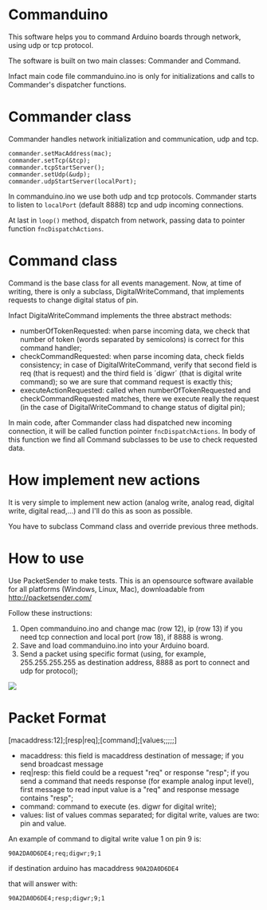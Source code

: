 Commanduino
===========

This software helps you to command Arduino boards through network, using udp or tcp protocol.

The software is built on two main classes: Commander and Command.

Infact main code file commanduino.ino is only for initializations and calls to Commander's dispatcher functions.

Commander class
===============

Commander handles network initialization and communication, udp and tcp.

    commander.setMacAddress(mac);
    commander.setTcp(&tcp);
    commander.tcpStartServer();
    commander.setUdp(&udp);
    commander.udpStartServer(localPort);

In commanduino.ino we use both udp and tcp protocols. Commander starts to listen to `localPort` (default 8888) tcp and udp incoming connections.

At last in `loop()` method, dispatch from network, passing data to pointer function `fncDispatchActions`.


Command class
=============

Command is the base class for all events management. Now, at time of writing, there is only a subclass, DigitalWriteCommand, that implements requests to change digital status of pin.

Infact DigitaWriteCommand implements the three abstract methods: 
- numberOfTokenRequested: when parse incoming data, we check that number of token (words separated by semicolons) is correct for this command handler;
- checkCommandRequested: when parse incoming data, check fields consistency; in case of DigitalWriteCommand, verify that second field is req (that is request) and the third field is ´digwr´ (that is digital write command); so we are sure that command request is exactly this;
- executeActionRequested: called when numberOfTokenRequested and checkCommandRequested matches, there we execute really the request (in the case of DigitalWriteCommand to change status of digital pin);

In main code, after Commander class had dispatched new incoming connection, it will be called function pointer `fncDispatchActions`. In body of this function we find all Command subclasses to be use to check requested data.


How implement new actions
=========================

It is very simple to implement new action (analog write, analog read, digital write, digital read,...) and I'll do this as soon as possible.

You have to subclass Command class and override previous three methods.


How to use
==========

Use PacketSender to make tests. This is an opensource software available for all platforms (Windows, Linux, Mac), downloadable from http://packetsender.com/

Follow these instructions:

1. Open commanduino.ino and change mac (row 12), ip (row 13) if you need tcp connection and local port (row 18), if 8888 is wrong.
2. Save and load commanduino.ino into your Arduino board.
3. Send a packet using specific format (using, for example, 255.255.255.255 as destination address, 8888 as port to connect and udp for protocol);


![](https://cloud.githubusercontent.com/assets/4108673/5416418/7bc60cf6-822f-11e4-883a-9da7927827bc.jpg)


Packet Format
=============

[macaddress:12];[resp|req];[command];[values;;;;;]

- macaddress: this field is macaddress destination of message; if you send broadcast message
- req|resp: this field could be a request "req" or response "resp"; if you send a command that needs response (for example analog input level), first message to read input value is a "req" and response message contains "resp";
- command: command to execute (es. digwr for digital write);
- values: list of values commas separated; for digital write, values are two: pin and value.

An example of command to digital write value 1 on pin 9 is:

`90A2DA0D6DE4;req;digwr;9;1`

if destination arduino has macaddress `90A2DA0D6DE4`

that will answer with:

`90A2DA0D6DE4;resp;digwr;9;1`


